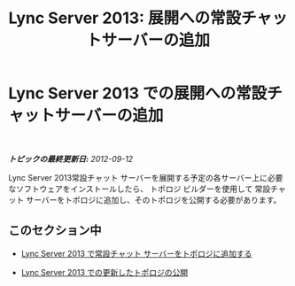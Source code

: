 ﻿---
title: 'Lync Server 2013: 展開への常設チャットサーバーの追加'
TOCTitle: 展開への常設チャットサーバーの追加
ms:assetid: 9ddbbcf9-60bf-4b04-92b9-af7ca66e2362
ms:mtpsurl: https://technet.microsoft.com/ja-jp/library/JJ205116(v=OCS.15)
ms:contentKeyID: 48273039
ms.date: 05/19/2016
mtps_version: v=OCS.15
ms.translationtype: HT
---

# Lync Server 2013 での展開への常設チャットサーバーの追加

 

_**トピックの最終更新日:** 2012-09-12_

Lync Server 2013常設チャット サーバーを展開する予定の各サーバー上に必要なソフトウェアをインストールしたら、 トポロジ ビルダーを使用して 常設チャット サーバーをトポロジに追加し、そのトポロジを公開する必要があります。

## このセクション中

  - [Lync Server 2013 で常設チャット サーバーをトポロジに追加する](lync-server-2013-add-persistent-chat-server-to-the-topology.md)

  - [Lync Server 2013 での更新したトポロジの公開](lync-server-2013-publish-the-updated-topology.md)

